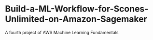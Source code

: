 # Build-a-ML-Workflow-for-Scones-Unlimited-on-Amazon-Sagemaker
A fourth project of AWS Machine Learning Fundamentals
